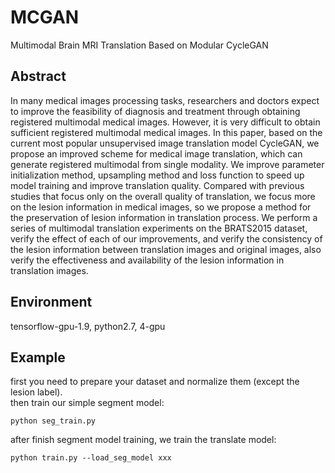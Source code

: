 # MCGAN
Multimodal Brain MRI Translation Based on Modular CycleGAN  
## Abstract
In many medical images processing tasks, researchers and doctors expect to improve the feasibility of diagnosis and treatment through obtaining registered multimodal medical images. However, it is very difficult to obtain sufficient registered multimodal medical images. In this paper, based on the current most popular unsupervised image translation model CycleGAN, we propose an improved scheme for medical image translation, which can generate registered multimodal from single modality. We improve parameter initialization method, upsampling method and loss function to speed up model training and improve translation quality. Compared with previous studies that focus only on the overall quality of translation, we focus more on the lesion information in medical images, so we propose a method for the preservation of lesion information in translation process. We perform a series of multimodal translation experiments on the BRATS2015 dataset, verify the effect of each of our improvements, and verify the consistency of the lesion information between translation images and original images, also verify the effectiveness and availability of the lesion information in translation images.  
## Environment
tensorflow-gpu-1.9, python2.7, 4-gpu
## Example
first you need to prepare your dataset and normalize them (except the lesion label).  
then train our simple segment model:  
```
python seg_train.py
```
after finish segment model training, we train the translate model:  
```
python train.py --load_seg_model xxx
```

